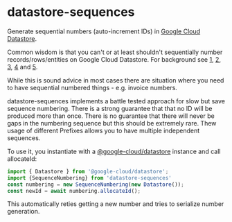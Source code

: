 # datastore-sequences

Generate sequential numbers (auto-increment IDs) in [Google Cloud Datastore](https://cloud.google.com/datastore/docs/reference/libraries#client-libraries-install-nodejs).

Common wisdom is that you can't or at least shouldn't sequentially number records/rows/entities on Google Cloud Datastore. For background see [1](https://stackoverflow.com/questions/2825934), [2](https://stackoverflow.com/questions/3985812), [3](https://stackoverflow.com/questions/7300751), [4](https://stackoverflow.com/questions/47263892) and [5](https://stackoverflow.com/questions/48083309).

While this is sound advice in most cases there are situation where you need to have sequential numbered things - e.g. invoice numbers.

datastore-sequences implements a battle tested approach for slow but save sequence numbering.
There is a strong guarantee that that no ID will be produced more than once.
There is no guarantee that there will never be gaps in the numbering sequence but this should be extremely rare.
Thew usage of different Prefixes allows you to have multiple independent sequences.

To use it, you instantiate with a [@google-cloud/datastore](https://github.com/googleapis/nodejs-datastore) instance and call allocateId:

```js
import { Datastore } from '@google-cloud/datastore';
import {SequenceNumbering} from 'datastore-sequences'
const numbering = new SequenceNumbering(new Datastore());
const newId = await numbering.allocateId();
```

This automatically reties getting a new number and tries to serialize number generation.
